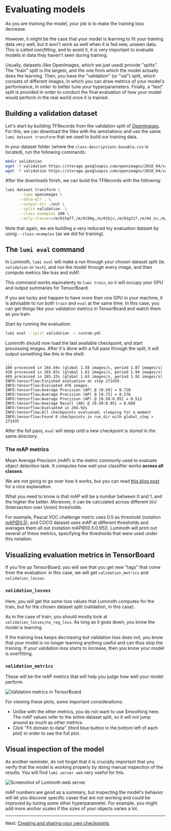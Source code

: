 
# Evaluating models

As you are training the model, your job is to make the training loss decrease.

However, it might be the case that your model is learning to fit your training data very
well, but it won't work as well when it is fed new, unseen data. This is called
_overfitting_, and to avoid it, it is very important to evaluate models in data they
haven't seen during training.

Usually, datasets (like OpenImages, which we just used) provide "splits". The "train"
split is the largest, and the one from which the model actually does the learning. Then,
you have the "validation" (or "val") split, which consists of different images, in which
you can draw metrics of your model's performance, in order to better tune your
hyperparameters. Finally, a "test" split is provided in order to conduct the final
evaluation of how your
model would perform in the real world once it is trained.

## Building a validation dataset

Let's start by building TFRecords from the validation split of
[OpenImages](https://storage.googleapis.com/openimages/web/download.html). For this, we
can download the files with the annotations and use the same `lumi dataset transform` that
we used to build our training data.

In your dataset folder (where the `class-descriptions-boxable.csv` is located), run the
following commands:

```bash
mkdir validation
wget -P validation https://storage.googleapis.com/openimages/2018_04/validation/validation-annotations-bbox.csv
wget -P validation https://storage.googleapis.com/openimages/2018_04/validation/validation-annotations-human-imagelabels-boxable.csv
```

After the downloads finish, we can build the TFRecords with the following:

```bash
lumi dataset transform \
      --type openimages \
      --data-dir . \
      --output-dir ./out \
      --split validation  \
      --class-examples 100 \
      --only-classes=/m/015qff,/m/0199g,/m/01bjv,/m/01g317,/m/04_sv,/m/07r04,/m/0h2r6,/m/0k4j
```

Note that again, we are building a very reduced toy evaluation dataset by using
`--class-examples` (as we did for training).

## The `lumi eval` command

In Luminoth, `lumi eval` will make a run through your chosen dataset split (ie.
`validation` or `test`), and run the model through every image, and then compute metrics
like loss and mAP.

This command works equivalenty to `lumi train`, so it will occupy your GPU and output
summaries for TensorBoard.

If you are lucky and happen to have more than one GPU in your machine, it is advisable to
run both `train` and `eval` at the same time. In this case, you can get things like your
validation metrics in TensorBoard and watch them as you train.

Start by running the evaluation:

```bash
lumi eval --split validation -c custom.yml
```

Luminoth should now load the last available checkpoint, and start processing images. After
it's done with a full pass through the split, it will output something like this in the
shell:

    ...
    386 processed in 244.44s (global 1.58 images/s, period 1.87 images/s)
    426 processed in 265.03s (global 1.61 images/s, period 1.94 images/s)
    465 processed in 285.33s (global 1.63 images/s, period 1.92 images/s)
    INFO:tensorflow:Finished evaluation at step 271435.
    INFO:tensorflow:Evaluated 476 images.
    INFO:tensorflow:Average Precision (AP) @ [0.50] = 0.720
    INFO:tensorflow:Average Precision (AP) @ [0.75] = 0.576
    INFO:tensorflow:Average Precision (AP) @ [0.50:0.95] = 0.512
    INFO:tensorflow:Average Recall (AR) @ [0.50:0.95] = 0.688
    INFO:tensorflow:Evaluated in 294.92s
    INFO:tensorflow:All checkpoints evaluated; sleeping for a moment
    INFO:tensorflow:Found 0 checkpoints in run_dir with global_step > 271435

After the full pass, `eval` will sleep until a new checkpoint is stored in the same
directory.

### The mAP metrics

Mean Average Precision (mAP) is the metric commonly used to evaluate object detection
task. It computes how well your classifier works **across all classes**.

We are not going to go over how it works, but you can read [this blog
post](https://medium.com/@jonathan_hui/map-mean-average-precision-for-object-detection-45c121a31173)
for a nice explanation.

What you need to know is that mAP will be a number between 0 and 1, and the higher the
better. Moreover, it can be calculated across different IoU (Intersection over Union)
thresholds.

For example, Pascal VOC challenge metric uses 0.5 as threshold (notation mAP@0.5), and
COCO dataset uses mAP at different thresholds and averages them all out (notation
mAP@[0.5:0.95]). Luminoth will print out several of these metrics, specifying the
thresholds that were used under this notation.

## Visualizing evaluation metrics in TensorBoard

If you fire up TensorBoard, you will see that you get new "tags" that come from the
evaluation: in this case, we will get `validation_metrics` and `validation_losses`.

### `validation_losses`

Here, you will get the same loss values that Luminoth computes for the train, but for the
chosen dataset split (validation, in this case).

As in the case of train, you should mostly look at `validation_losses/no_reg_loss`. As
long as it goes down, you know the model is learning.

If the training loss keeps decreasing but validation loss does not, you know that your
model is no longer learning anything useful and can thus stop the training. If your
validation loss starts to increase, then you know your model is overfitting.

### `validation_metrics`

These will be the mAP metrics that will help you judge how well your model perform.

![Validation metrics in TensorBoard](https://user-images.githubusercontent.com/1590959/44694920-4a306e80-aa25-11e8-9692-19eb9173cdc3.png)

For viewing these plots, some important considerations:

* Unlike with the other metrics, you do not want to use Smoothing here. The mAP values
  refer to the entire dataset split, so it will not jump around as much as other metrics.
* Click "Fit domain to data" (third blue button in the bottom left of each plot) in order
  to see the full plot.

## Visual inspection of the model

As another reminder, do not forget that it is crucially important that you verify that the
model is working properly by doing manual inspection of the results. You will find `lumi
server web` very useful for this.

![Screenshot of Luminoth web server](https://user-images.githubusercontent.com/1590959/44698541-312fb980-aa35-11e8-8bb6-d81f5fc04118.png)

mAP numbers are good as a summary, but inspecting the model's behavior will let you
discover specific cases that are not working and could be improved by tuning some other
hyperparameter. For example, you might add more anchor scales if the sizes of your objects
varies a lot.

---

Next: [Creating and sharing your own checkpoints](/hands-on-2/06-Creating-own-checkpoints.md)